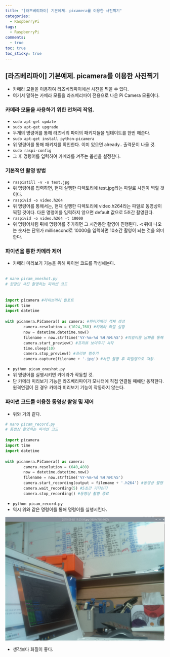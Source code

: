 ```yaml
---
title: "[라즈베리파이] 기본예제. picamera를 이용한 사진찍기"
categories:
  - RaspberryPi
tags:
  - RaspberryPi
comments:
  - true
toc: true
toc_sticky: true
---
```


## [라즈베리파이] 기본예제. picamera를 이용한 사진찍기
* 카메라 모듈을 이용하여 라즈베리파이에선 사진을 찍을 수 있다.
* 여기서 말하는 카메라 모듈을 라즈베리파이 전용으로 나온 Pi Camera 모듈이다.

### 카메라 모듈을 사용하기 위한 전처리 작업.
* ``` sudo apt-get update ```
* ``` sudo apt-get upgrade ```
* 두개의 명령어를 통해 라즈베리 파이의 패키지들을 업데이트를 한번 해준다.
* ``` sudo apt-get install python-picamera ``` 
* 위 명령어를 통해 패키지를 확인한다. 이미 있으면 already.. 출력문이 나올 것.
* ``` sudo raspi-config ```
* 그 후 명령어를 입력하여 카메라를 켜주는 옵션을 설정한다.

### 기본적인 촬영 방법
* ``` raspistill -v -o test.jpg ``` 
* 위 명령어를 입력하면, 현재 실행한 디렉토리에 test.jpg라는 파일로 사진이 찍힐 것이다.
* ``` raspivid -o video.h264 ```
* 위 명령어를 통해서는, 현재 실행한 디렉토리에 video.h264라는 파일로 동영상이 찍힐 것이다. 다른 명령어를 입력하지 않으면 default 값으로 5초간 촬영된다.
* ``` raspivid -o video.h264 -t 10000 ```
* 위 명령어처럼 뒤에 명령어를 추가하면 그 시간동안 촬영이 진행된다. -t 뒤에 나오는 숫자는 단위가 millisecond로 10000을 입력하면 10초간 촬영이 되는 것을 의미한다.

### 파이썬을 통한 카메라 제어
* 카메라 미리보기 기능을 위해 파이썬 코드를 작성해본다.

```python

# nano picam_oneshot.py
# 한장만 사진 촬영하는 파이썬 코드


import picamera #라이브러리 임포트
import time
import datetime

with picamera.PiCamera() as camera: #파이카메라 객체 생성
        camera.resolution = (1024,768) #카메라 화질 설정
        now = datetime.datetime.now()
        filename = now.strftime('%Y-%m-%d %H:%M:%S') #파일이름 날짜를 통해 설정하기
        camera.start_preview() #프리뷰 보여주기 시작
        time.sleep(10)
        camera.stop_preview() #프리뷰 멈추기
        camera.capture(filename + '.jpg') #사진 촬영 후 파일명으로 저장.


```

* ``` python picam_oneshot.py ```
* 위 명령어를 실행시키면 카메라가 작동할 것.
* 단 카메라 미리보기 기능은 라즈베리파이가 모니터에 직접 연결될 때에만 동작한다. 원격연결이 된 경우 카메라 미리보기 기능이 작동하지 않는다.

### 파이썬 코드를 이용한 동영상 촬영 및 제어
* 위와 거의 같다.
  
```python
# nano picam_record.py
# 동영상 촬영하는 파이썬 코드

import picamera
import time
import datetime

with picamera.PiCamera() as camera:
        camera.resolution = (640,480)
        now = datetime.datetime.now()
        filename = now.strftime('%Y-%m-%d %H:%M:%S')
        camera.start_recording(output = filename + '.h264') #동영상 촬영 시작
        camera.wait_recording(5) #5초간 기다린다
        camera.stop_recording() #동영상 촬영 종료

```

* ``` python picam_record.py ```
* 역시 위와 같은 명령어를 통해 명령어를 실행시킨다.


![](/assets/img/Rasp/09031.png)

* 생각보다 화질이 좋다.
